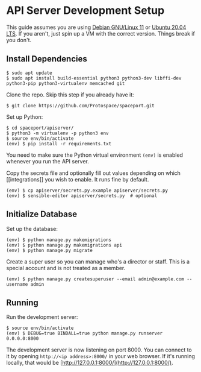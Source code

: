 # API Server Development Setup

This guide assumes you are using [Debian GNU/Linux 11](https://cdimage.debian.org/cdimage/unofficial/non-free/images-including-firmware/archive/11.2.0+nonfree/amd64/iso-cd/firmware-11.2.0-amd64-netinst.iso) or [Ubuntu 20.04 LTS](https://releases.ubuntu.com/20.04/). If you
aren't, just spin up a VM with the correct version. Things break if you don't.

## Install Dependencies

```
$ sudo apt update
$ sudo apt install build-essential python3 python3-dev libffi-dev python3-pip python3-virtualenv memcached git
```

Clone the repo. Skip this step if you already have it:

```
$ git clone https://github.com/Protospace/spaceport.git
```

Set up Python:

```
$ cd spaceport/apiserver/
$ python3 -m virtualenv -p python3 env
$ source env/bin/activate
(env) $ pip install -r requirements.txt
```

You need to make sure the Python virtual environment `(env)` is enabled whenever
you run the API server.

Copy the secrets file and optionally fill out values depending on which
[[integrations]] you wish to enable. It runs fine by default.

```
(env) $ cp apiserver/secrets.py.example apiserver/secrets.py
(env) $ sensible-editor apiserver/secrets.py  # optional
```

## Initialize Database

Set up the database:

```
(env) $ python manage.py makemigrations
(env) $ python manage.py makemigrations api
(env) $ python manage.py migrate
```

Create a super user so you can manage who's a director or staff. This is a special
account and is not treated as a member.

```
(env) $ python manage.py createsuperuser --email admin@example.com --username admin
```

## Running

Run the development server:

```
$ source env/bin/activate
(env) $ DEBUG=true BINDALL=true python manage.py runserver 0.0.0.0:8000
```

The development server is now listening on port 8000. You can connect to it by
opening `http://<ip address>:8000/` in your web browser. If it's running
locally, that would be [http://127.0.0.1:8000/](http://127.0.0.1:8000/).
